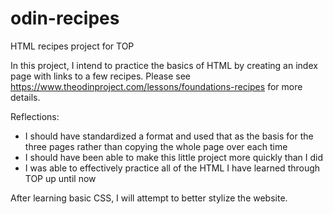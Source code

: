 # odin-recipes
HTML recipes project for TOP

In this project, I intend to practice the basics of HTML by creating an index page with links to a few recipes. Please see https://www.theodinproject.com/lessons/foundations-recipes for more details.

Reflections:
- I should have standardized a format and used that as the basis for the three pages rather than copying the whole page over each time
- I should have been able to make this little project more quickly than I did
- I was able to effectively practice all of the HTML I have learned through TOP up until now

After learning basic CSS, I will attempt to better stylize the website.